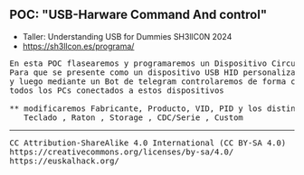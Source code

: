 ## POC: "USB-Harware Command And control"
- Taller: Understanding USB for Dummies SH3llC0N 2024
- https://sh3llcon.es/programa/

<pre>
En esta POC flasearemos y programaremos un Dispositivo Circuitpython
Para que se presente como un dispositivo USB HID personalizado**
y luego mediante un Bot de telegram controlaremos de forma centralizada
todos los PCs conectados a estos dispositivos

** modificaremos Fabricante, Producto, VID, PID y los distintos Endpoints a presentar
   Teclado , Raton , Storage , CDC/Serie , Custom
</pre>
___

<pre>
CC Attribution-ShareAlike 4.0 International (CC BY-SA 4.0)   
https://creativecommons.org/licenses/by-sa/4.0/   
https://euskalhack.org/   
</pre>
